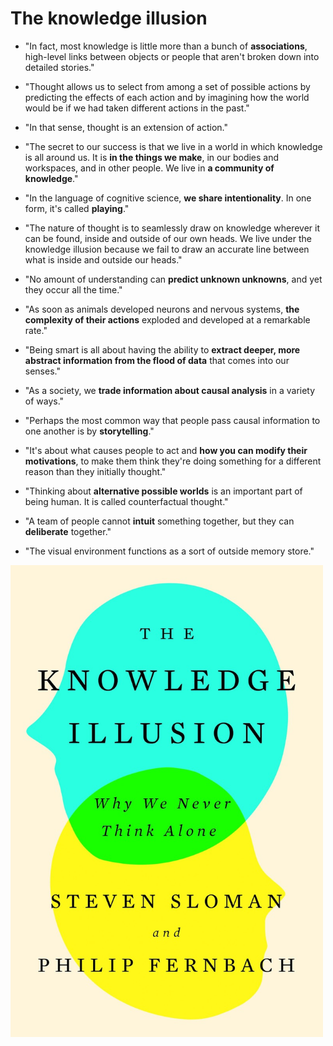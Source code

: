 # The knowledge illusion

* "In fact, most knowledge is little more than a bunch of **associations**, high-level links between objects or people that aren't broken down into detailed stories."

* "Thought allows us to select from among a set of possible actions by predicting the effects of each action and by imagining how the world would be if we had taken different actions in the past."

* "In that sense, thought is an extension of action."

* "The secret to our success is that we live in a world in which knowledge is all around us. It is **in the things we make**, in our bodies and workspaces, and in other people. We live in **a community of knowledge**."

* "In the language of cognitive science, **we share intentionality**. In one form, it's called **playing**."

* "The nature of thought is to seamlessly draw on knowledge wherever it can be found, inside and outside of our own heads. We live under the knowledge illusion because we fail to draw an accurate line between what is inside and outside our heads."

* "No amount of understanding can **predict unknown unknowns**, and yet they occur all the time."

* "As soon as animals developed neurons and nervous systems, **the complexity of their actions** exploded and developed at a remarkable rate."

* "Being smart is all about having the ability to **extract deeper, more abstract information from the flood of data** that comes into our senses."

* "As a society, we **trade information about causal analysis** in a variety of ways."

* "Perhaps the most common way that people pass causal information to one another is by **storytelling**."

* "It's about what causes people to act and **how you can modify their motivations**, to make them think they're doing something for a different reason than they initially thought."

* "Thinking about **alternative possible worlds** is an important part of being human. It is called counterfactual thought."

* "A team of people cannot **intuit** something together, but they can **deliberate** together."

* "The visual environment functions as a sort of outside memory store."

<p float="left">
	<img src="./pix/the-knowledge-illusion.jpg" width="500" />
</p>
